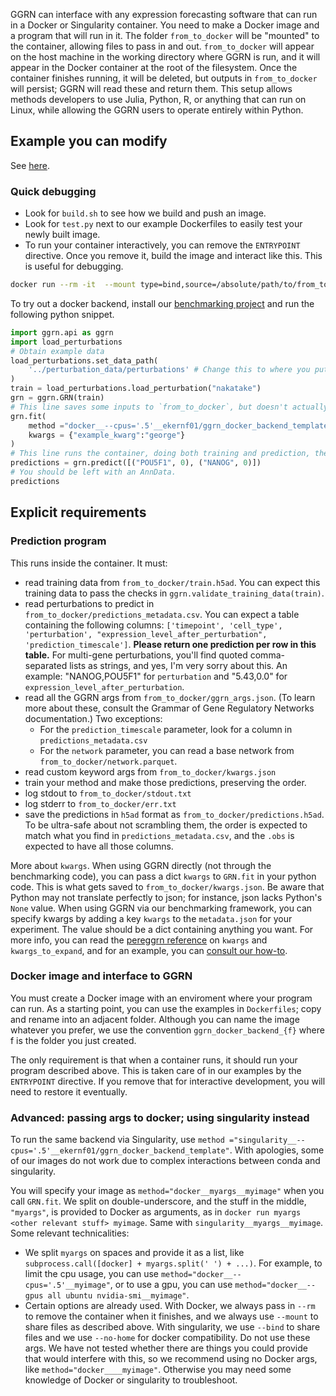GGRN can interface with any expression forecasting software that can run in a Docker or Singularity container. You need to make a Docker image and a program that will run in it. The folder `from_to_docker` will be "mounted" to the container, allowing files to pass in and out. `from_to_docker` will appear on the host machine in the working directory where GGRN is run, and it will appear in the Docker container at the root of the filesystem. Once the container finishes running, it will be deleted, but outputs in `from_to_docker` will persist; GGRN will read these and return them. This setup allows methods developers to use Julia, Python, R, or anything that can run on Linux, while allowing the GGRN users to operate entirely within Python.

## Example you can modify

See [here](https://github.com/ekernf01/ggrn/tree/main/ggrn_docker_backend/Dockerfiles/template). 

### Quick debugging

- Look for `build.sh` to see how we build and push an image. 
- Look for `test.py` next to our example Dockerfiles to easily test your newly built image.
- To run your container interactively, you can remove the `ENTRYPOINT` directive. Once you remove it, build the image and interact like this. This is useful for debugging. 

```bash
docker run --rm -it  --mount type=bind,source=/absolute/path/to/from_to_docker/,destination=/from_to_docker    your_docker_image
```

To try out a docker backend, install our [benchmarking project](http://github.com/ekernf01/perturbation_benchmarking) and run the following python snippet.

```python
import ggrn.api as ggrn
import load_perturbations
# Obtain example data
load_perturbations.set_data_path(
    '../perturbation_data/perturbations' # Change this to where you put the perturbation data collection.
)
train = load_perturbations.load_perturbation("nakatake")
grn = ggrn.GRN(train) 
# This line saves some inputs to `from_to_docker`, but doesn't actually run the container, because we don't currently save trained models inside the container.
grn.fit(
    method ="docker__--cpus='.5'__ekernf01/ggrn_docker_backend_template", 
    kwargs = {"example_kwarg":"george"}                    
)
# This line runs the container, doing both training and prediction, then removes the container.
predictions = grn.predict([("POU5F1", 0), ("NANOG", 0)])
# You should be left with an AnnData. 
predictions
```


## Explicit requirements

### Prediction program

This runs inside the container. It must:

- read training data from `from_to_docker/train.h5ad`. You can expect this training data to pass the checks in `ggrn.validate_training_data(train)`.
- read perturbations to predict in `from_to_docker/predictions_metadata.csv`. You can expect a table containing the following columns: `['timepoint', 'cell_type', 'perturbation', "expression_level_after_perturbation", 'prediction_timescale']`. **Please return one prediction per row in this table.** For multi-gene perturbations, you'll find quoted comma-separated lists as strings, and yes, I'm very sorry about this. An example: "NANOG,POU5F1" for `perturbation` and "5.43,0.0" for `expression_level_after_perturbation`. 
- read all the GGRN args from `from_to_docker/ggrn_args.json`. (To learn more about these, consult the Grammar of Gene Regulatory Networks documentation.) Two exceptions:
    - For the `prediction_timescale` parameter, look for a column in `predictions_metadata.csv`
    - For the `network` parameter, you can read a base network from `from_to_docker/network.parquet`.
- read custom keyword args from `from_to_docker/kwargs.json`
- train your method and make those predictions, preserving the order.
- log stdout to `from_to_docker/stdout.txt`
- log stderr to `from_to_docker/err.txt`
- save the predictions in `h5ad` format as `from_to_docker/predictions.h5ad`. To be ultra-safe about not scrambling them, the order is expected to match what you find in `predictions_metadata.csv`, and the `.obs` is expected to have all those columns. 

More about `kwargs`. When using GGRN directly (not through the benchmarking code), you can pass a dict `kwargs` to `GRN.fit` in your python code. This is what gets saved to `from_to_docker/kwargs.json`. Be aware that Python may not translate perfectly to json; for instance, json lacks Python's `None` value. When using GGRN via our benchmarking framework, you can specify kwargs by adding a key `kwargs` to the `metadata.json` for your experiment. The value should be a dict containing anything you want. For more info, you can read the [pereggrn reference](https://github.com/ekernf01/perturbation_benchmarking/blob/main/docs/reference.md) on `kwargs` and `kwargs_to_expand`, and for an example, you can [consult our how-to](https://github.com/ekernf01/perturbation_benchmarking/blob/main/docs/how_to.md).

### Docker image and interface to GGRN

You must create a Docker image with an enviroment where your program can run. As a starting point, you can use the examples in `Dockerfiles`; copy and rename into an adjacent folder. Although you can name the image whatever you prefer, we use the convention `ggrn_docker_backend_{f}` where f is the folder you just created. 

The only requirement is that when a container runs, it should run your program described above. This is taken care of in our examples by the `ENTRYPOINT` directive. If you remove that for interactive development, you will need to restore it eventually.

### Advanced: passing args to docker; using singularity instead

To run the same backend via Singularity, use `method ="singularity__--cpus='.5'__ekernf01/ggrn_docker_backend_template"`. With apologies, some of our images do not work due to complex interactions between conda and singularity.

You will specify your image as `method="docker__myargs__myimage"` when you call `GRN.fit`. We split on double-underscore, and the stuff in the middle, `"myargs"`, is provided to Docker as arguments, as in `docker run myargs <other relevant stuff> myimage`. Same with `singularity__myargs__myimage`. Some relevant technicalities:

- We split `myargs` on spaces and provide it as a list, like `subprocess.call([docker] + myargs.split(' ') + ...)`. For example, to limit the cpu usage, you can use `method="docker__--cpus='.5'__myimage"`, or to use a gpu, you can use `method="docker__--gpus all ubuntu nvidia-smi__myimage"`. 
- Certain options are already used. With Docker, we always pass in `--rm` to remove the container when it finishes, and we always use `--mount` to share files as described above. With singularity, we use `--bind` to share files and we use `--no-home` for docker compatibility. Do not use these args. We have not tested whether there are things you could provide that would interfere with this, so we recommend using no Docker args, like `method="docker____myimage"`. Otherwise you may need some knowledge of Docker or singularity to troubleshoot. 


